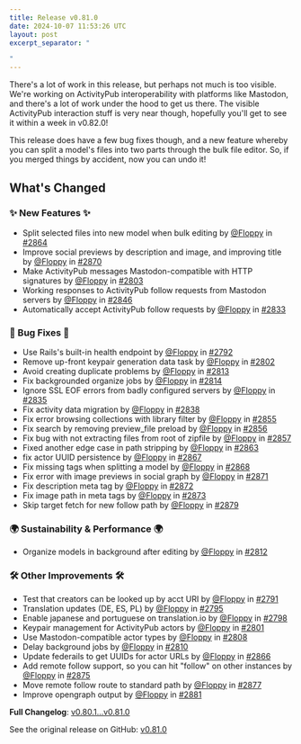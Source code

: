 ```yaml
---
title: Release v0.81.0
date: 2024-10-07 11:53:26 UTC
layout: post
excerpt_separator: "

"
---
```

There's a lot of work in this release, but perhaps not much is too visible. We're working on ActivityPub interoperability with platforms like Mastodon, and there's a lot of work under the hood to get us there. The visible ActivityPub interaction stuff is very near though, hopefully you'll get to see it within a week in v0.82.0!

This release does have a few bug fixes though, and a new feature whereby you can split a model's files into two parts through the bulk file editor. So, if you merged things by accident, now you can undo it! 

## What's Changed
### ✨ New Features ✨
* Split selected files into new model when bulk editing by [@Floppy](https://github.com/Floppy) in [#2864](https://github.com/manyfold3d/manyfold/pull/2864)
* Improve social previews by description and image, and improving title by [@Floppy](https://github.com/Floppy) in [#2870](https://github.com/manyfold3d/manyfold/pull/2870)
* Make ActivityPub messages Mastodon-compatible with HTTP signatures by [@Floppy](https://github.com/Floppy) in [#2803](https://github.com/manyfold3d/manyfold/pull/2803)
* Working responses to ActivityPub follow requests from Mastodon servers by [@Floppy](https://github.com/Floppy) in [#2846](https://github.com/manyfold3d/manyfold/pull/2846)
* Automatically accept ActivityPub follow requests by [@Floppy](https://github.com/Floppy) in [#2833](https://github.com/manyfold3d/manyfold/pull/2833)
### 🐛 Bug Fixes 🐛
* Use Rails's built-in health endpoint by [@Floppy](https://github.com/Floppy) in [#2792](https://github.com/manyfold3d/manyfold/pull/2792)
* Remove up-front keypair generation data task by [@Floppy](https://github.com/Floppy) in [#2802](https://github.com/manyfold3d/manyfold/pull/2802)
* Avoid creating duplicate problems by [@Floppy](https://github.com/Floppy) in [#2813](https://github.com/manyfold3d/manyfold/pull/2813)
* Fix backgrounded organize jobs by [@Floppy](https://github.com/Floppy) in [#2814](https://github.com/manyfold3d/manyfold/pull/2814)
* Ignore SSL EOF errors from badly configured servers by [@Floppy](https://github.com/Floppy) in [#2835](https://github.com/manyfold3d/manyfold/pull/2835)
* Fix activity data migration by [@Floppy](https://github.com/Floppy) in [#2838](https://github.com/manyfold3d/manyfold/pull/2838)
* Fix error browsing collections with library filter by [@Floppy](https://github.com/Floppy) in [#2855](https://github.com/manyfold3d/manyfold/pull/2855)
* Fix search by removing preview_file preload by [@Floppy](https://github.com/Floppy) in [#2856](https://github.com/manyfold3d/manyfold/pull/2856)
* Fix bug with not extracting files from root of zipfile by [@Floppy](https://github.com/Floppy) in [#2857](https://github.com/manyfold3d/manyfold/pull/2857)
* Fixed another edge case in path stripping by [@Floppy](https://github.com/Floppy) in [#2863](https://github.com/manyfold3d/manyfold/pull/2863)
* fix actor UUID persistence by [@Floppy](https://github.com/Floppy) in [#2867](https://github.com/manyfold3d/manyfold/pull/2867)
* Fix missing tags when splitting a model by [@Floppy](https://github.com/Floppy) in [#2868](https://github.com/manyfold3d/manyfold/pull/2868)
* Fix error with image previews in social graph by [@Floppy](https://github.com/Floppy) in [#2871](https://github.com/manyfold3d/manyfold/pull/2871)
* Fix description meta tag by [@Floppy](https://github.com/Floppy) in [#2872](https://github.com/manyfold3d/manyfold/pull/2872)
* Fix image path in meta tags by [@Floppy](https://github.com/Floppy) in [#2873](https://github.com/manyfold3d/manyfold/pull/2873)
* Skip target fetch for new follow path by [@Floppy](https://github.com/Floppy) in [#2879](https://github.com/manyfold3d/manyfold/pull/2879)
### 🌍 Sustainability & Performance 🌍
* Organize models in background after editing by [@Floppy](https://github.com/Floppy) in [#2812](https://github.com/manyfold3d/manyfold/pull/2812)
### 🛠️ Other Improvements 🛠️
* Test that creators can be looked up by acct URI by [@Floppy](https://github.com/Floppy) in [#2791](https://github.com/manyfold3d/manyfold/pull/2791)
* Translation updates (DE, ES, PL) by [@Floppy](https://github.com/Floppy) in [#2795](https://github.com/manyfold3d/manyfold/pull/2795)
* Enable japanese and portuguese on translation.io by [@Floppy](https://github.com/Floppy) in [#2798](https://github.com/manyfold3d/manyfold/pull/2798)
* Keypair management for ActivityPub actors by [@Floppy](https://github.com/Floppy) in [#2801](https://github.com/manyfold3d/manyfold/pull/2801)
* Use Mastodon-compatible actor types by [@Floppy](https://github.com/Floppy) in [#2808](https://github.com/manyfold3d/manyfold/pull/2808)
* Delay background jobs by [@Floppy](https://github.com/Floppy) in [#2810](https://github.com/manyfold3d/manyfold/pull/2810)
* Update federails to get UUIDs for actor URLs by [@Floppy](https://github.com/Floppy) in [#2866](https://github.com/manyfold3d/manyfold/pull/2866)
* Add remote follow support, so you can hit "follow" on other instances by [@Floppy](https://github.com/Floppy) in [#2875](https://github.com/manyfold3d/manyfold/pull/2875)
* Move remote follow route to standard path by [@Floppy](https://github.com/Floppy) in [#2877](https://github.com/manyfold3d/manyfold/pull/2877)
* Improve opengraph output by [@Floppy](https://github.com/Floppy) in [#2881](https://github.com/manyfold3d/manyfold/pull/2881)


**Full Changelog**: [v0.80.1...v0.81.0](https://github.com/manyfold3d/manyfold/compare/v0.80.1...v0.81.0)

See the original release on GitHub: [v0.81.0](https://github.com/manyfold3d/manyfold/releases/tag/v0.81.0)

